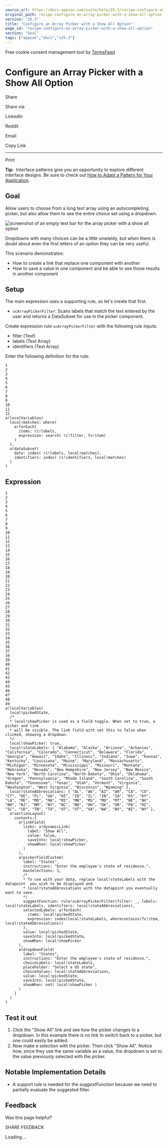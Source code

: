 ```yaml
---
source_url: https://docs.appian.com/suite/help/25.3/recipe-configure-an-array-picker-with-a-show-all-option.html
original_path: recipe-configure-an-array-picker-with-a-show-all-option.html
version: "25.3"
title: "Configure an Array Picker with a Show All Option"
page_id: "recipe-configure-an-array-picker-with-a-show-all-option"
section: "Goal"
tags: ["appian","docs","v25.3"]
---
```



Free cookie consent management tool by [TermsFeed](https://www.termsfeed.com/)

# Configure an Array Picker with a Show All Option

Share

Share via

LinkedIn

Reddit

Email

Copy Link

* * *

Print

**Tip:**  Interface patterns give you an opportunity to explore different interface designs. Be sure to check out [How to Adapt a Pattern for Your Application](Adapt_a_SAIL_Recipe_to_Work_with_My_Applications.html).

## Goal

Allow users to choose from a long text array using an autocompleting picker, but also allow them to see the entire choice set using a dropdown.

![screenshot of an empty text bar for the array picker with a show all option](images/SAIL_Recipe_Picker_with_Show_All.png)

Dropdowns with many choices can be a little unwieldy, but when there is doubt about even the first letters of an option they can be very useful.

This scenario demonstrates:

-   How to create a link that replace one component with another
-   How to save a value in one component and be able to see those results in another component

## Setup

The main expression uses a supporting rule, so let's create that first.

-   `ucArrayPickerFilter`: Scans labels that match the text entered by the user and returns a DataSubset for use in the picker component.

Create expression rule `ucArrayPickerFilter` with the following rule inputs:

-   filter (Text)
-   labels (Text Array)
-   identifiers (Text Array)

Enter the following definition for the rule:

```
1
2
3
4
5
6
7
8
9
10
11
12
a!localVariables(
  local!matches: where(
    a!forEach(
      items: ri!labels,
      expression: search( ri!filter, fv!item)
    )
  ),
  a!dataSubset(
    data: index( ri!labels, local!matches),
    identifiers: index( ri!identifiers, local!matches)
  )
)
```

## Expression

```
1
2
3
4
5
6
7
8
9
10
11
12
13
14
15
16
17
18
19
20
21
22
23
24
25
26
27
28
29
30
31
32
33
34
35
36
37
38
39
40
41
42
43
44
45
46
47
48
49
a!localVariables(
  local!pickedState,
  /*
  * local!showPicker is used as a field toggle. When set to true, a picker and link
  * will be visible. The link field with set this to false when clicked, showing a dropdown.
  */
  local!showPicker: true,
  local!stateLabels: { "Alabama", "Alaska", "Arizona", "Arkansas", "California", "Colorado", "Connecticut", "Delaware", "Florida", "Georgia", "Hawaii", "Idaho", "Illinois", "Indiana", "Iowa", "Kansas", "Kentucky", "Louisiana", "Maine", "Maryland", "Massachusetts", "Michigan", "Minnesota", "Mississippi", "Missouri", "Montana", "Nebraska", "Nevada", "New Hampshire", "New Jersey", "New Mexico", "New York", "North Carolina", "North Dakota", "Ohio", "Oklahoma", "Oregon", "Pennsylvania", "Rhode Island", "South Carolina", "South Dakota", "Tennessee", "Texas", "Utah", "Vermont", "Virginia", "Washington", "West Virginia", "Wisconsin", "Wyoming" },
  local!stateAbbreviations: { "AL", "AK", "AZ", "AR", "CA", "CO", "CT", "DE", "FL", "GA", "HI", "ID", "IL", "IN", "IA", "KS", "KY", "LA", "ME", "MD", "MA", "MI", "MN", "MS", "MO", "MT", "NE", "NV", "NH", "NJ", "NM", "NY", "NC", "ND", "OH", "OK", "OR", "PA", "RI", "SC", "SD", "TN", "TX", "UT", "VT", "VA", "WA", "WV", "WI", "WY" },
  a!sectionLayout(
    contents:{
      a!linkField(
        links: a!dynamicLink(
          label: "Show All",
          value: false,
          saveInto: local!showPicker,
          showWhen: local!showPicker
        )
      ),
      a!pickerFieldCustom(
        label: "States",
        instructions: "Enter the employee's state of residence.",
        maxSelections: 1,
        /*
        * To use with your data, replace local!stateLabels with the datapoint  you wish to be displayed and
        * local!stateAbbreviations with the datapoint you eventually want to save.
        */
        suggestFunction: rule!ucArrayPickerFilter(filter: _, labels: local!stateLabels, identifiers: local!stateAbbreviations),
        selectedLabels: a!forEach(
          items: local!pickedState,
          expression: index(local!stateLabels, wherecontains(fv!item, local!stateAbbreviations))
        ),
        value: local!pickedState,
        saveInto: local!pickedState,
        showWhen: local!showPicker
      ),
      a!dropdownField(
        label: "States",
        instructions: "Enter the employee's state of residence.",
        choiceLabels: local!stateLabels,
        placeholder: "Select a US state",
        choiceValues: local!stateAbbreviations,
        value: local!pickedState,
        saveInto: local!pickedState,
        showWhen: not( local!showPicker )
      )
    }
  )
)
```

## Test it out

1.  Click the "Show All" link and see how the picker changes to a dropdown. In this example there is no link to switch back to a picker, but one could easily be added.
2.  Now make a selection with the picker. Then click "Show All". Notice how, since they use the same variable as a value, the dropdown is set to the value previously selected with the picker.

## Notable Implementation Details

-   A support rule is needed for the _suggestFunction_ because we need to partially evaluate the suggested filter.

## Feedback

Was this page helpful?

SHARE FEEDBACK

Loading...